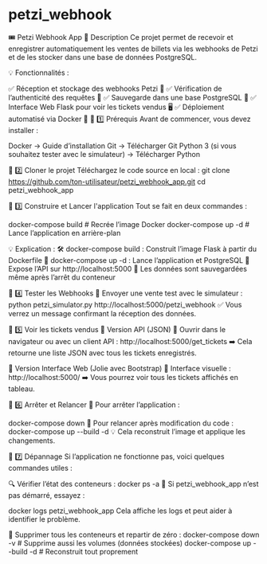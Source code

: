 # petzi_webhook

🎟️ Petzi Webhook App
📌 Description
Ce projet permet de recevoir et enregistrer automatiquement les ventes de billets via les webhooks de Petzi et de les stocker dans une base de données PostgreSQL.

💡 Fonctionnalités :

✅ Réception et stockage des webhooks Petzi 🎫
✅ Vérification de l’authenticité des requêtes 🔐
✅ Sauvegarde dans une base PostgreSQL 💾
✅ Interface Web Flask pour voir les tickets vendus 🖥️
✅ Déploiement automatisé via Docker 🐳
📌 1️⃣ Prérequis
Avant de commencer, vous devez installer :

Docker → Guide d’installation
Git → Télécharger Git
Python 3 (si vous souhaitez tester avec le simulateur) → Télécharger Python

📌 2️⃣ Cloner le projet
Téléchargez le code source en local :
git clone https://github.com/ton-utilisateur/petzi_webhook_app.git
cd petzi_webhook_app

📌 3️⃣ Construire et Lancer l'application
Tout se fait en deux commandes :

docker-compose build    # Recrée l’image Docker
docker-compose up -d    # Lance l’application en arrière-plan

💡 Explication :
🛠 docker-compose build : Construit l’image Flask à partir du Dockerfile
🚀 docker-compose up -d : Lance l’application et PostgreSQL
📡 Expose l’API sur http://localhost:5000
📂 Les données sont sauvegardées même après l’arrêt du conteneur

📌 4️⃣ Tester les Webhooks
🚀 Envoyer une vente test avec le simulateur :
python petzi_simulator.py http://localhost:5000/petzi_webhook
✅ Vous verrez un message confirmant la réception des données.

📌 5️⃣ Voir les tickets vendus
🔹 Version API (JSON)
📌 Ouvrir dans le navigateur ou avec un client API :
http://localhost:5000/get_tickets
➡️ Cela retourne une liste JSON avec tous les tickets enregistrés.

🔹 Version Interface Web (Jolie avec Bootstrap)
📌 Interface visuelle :
http://localhost:5000/
➡️ Vous pourrez voir tous les tickets affichés en tableau.

📌 6️⃣ Arrêter et Relancer
📌 Pour arrêter l’application :

docker-compose down
📌 Pour relancer après modification du code :
docker-compose up --build -d
💡 Cela reconstruit l’image et applique les changements.

📌 7️⃣ Dépannage
Si l’application ne fonctionne pas, voici quelques commandes utiles :

🔍 Vérifier l’état des conteneurs :
docker ps -a
📌 Si petzi_webhook_app n’est pas démarré, essayez :

docker logs petzi_webhook_app
Cela affiche les logs et peut aider à identifier le problème.

🔄 Supprimer tous les conteneurs et repartir de zéro :
docker-compose down -v   # Supprime aussi les volumes (données stockées)
docker-compose up --build -d   # Reconstruit tout proprement


